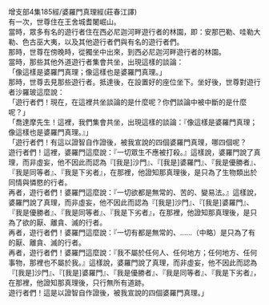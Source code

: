 增支部4集185經/婆羅門真理經(莊春江譯)  
有一次，世尊住在王舍城耆闍崛山。  
當時，眾多有名的遊行者住在西必尼迦河畔遊行者的林園，即：安那巴勒、哇勒大勒、色古巫大夷，以及其他遊行者們與有名的遊行者們。  
那時，世尊在傍晚時，從獨坐中出來，到西必尼迦河畔遊行者的林園。  
當時，那些其他外道遊行者集會共坐，出現這樣的談論：  
「像這樣是婆羅門真理；像這樣也是婆羅門真理。」  
那時，世尊去見那些遊行者。抵達後，在設置好的座位坐下。坐好後，世尊對遊行者沙羅玻這麼說：  
「遊行者們！現在，在這裡共坐談論的是什麼呢？你們談論中被中斷的是什麼呢？」  
「喬達摩先生！這裡，我們集會共坐，出現這樣的談論：『像這樣是婆羅門真理；像這樣也是婆羅門真理。』」  
「遊行者們！有這以證智自作證後，被我宣說的四個婆羅門真理，哪四個呢？  
遊行者們！這裡，婆羅門這麼說：『一切眾生不應被打殺。』這樣說，婆羅門說了真理，而非虛妄，他不因此而認為『[我是]沙門』、『[我是]婆羅門』、『我是優勝者』、『我是同等者』、『我是下劣者』，在那裡，他證知那真理後，是只為了生物類出於同情與憐愍的行者。  
再者，遊行者們！婆羅門這麼說：『一切欲都是無常的、苦的、變易法。』這樣說，婆羅門說了真理，而非虛妄，他不因此而認為『[我是]沙門』、『[我是]婆羅門』、『我是優勝者』、『我是同等者』、『我是下劣者』，在那裡，他證知那真理後，是只為了欲的厭、離貪、滅的行者。  
再者，遊行者們！婆羅門這麼說：『一切有都是無常的、……（中略）是只為了有的厭、離貪、滅的行者。  
再者，遊行者們！婆羅門這麼說：『我不屬於任何人、任何地方；任何地方、任何事物，那裡也不屬於我。』這樣說，婆羅門說了真理，而非虛妄，他不因此而認為『[我是]沙門』、『[我是]婆羅門』、『我是優勝者』、『我是同等者』、『我是下劣者』，在那裡，他證知那真理後，只行無所有道跡。  
遊行者們！這是以證智自作證後，被我宣說的四個婆羅門真理。」  
  
  
